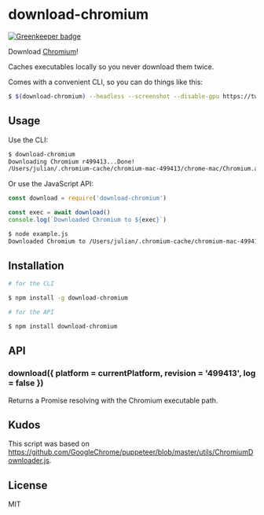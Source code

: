 # download-chromium

[![Greenkeeper badge](https://badges.greenkeeper.io/juliangruber/download-chromium.svg)](https://greenkeeper.io/)

Download [Chromium](https://www.chromium.org/)!

Caches executables locally so you never download them twice.

Comes with a convenient CLI, so you can do things like this:

```bash
$ $(download-chromium) --headless --screenshot --disable-gpu https://twitter.com/
```

## Usage

Use the CLI:

```bash
$ download-chromium
Downloading Chromium r499413...Done!
/Users/julian/.chromium-cache/chromium-mac-499413/chrome-mac/Chromium.app/Contents/MacOS/Chromium
```

Or use the JavaScript API:

```js
const download = require('download-chromium')

const exec = await download()
console.log(`Downloaded Chromium to ${exec}`)
```

```bash
$ node example.js
Downloaded Chromium to /Users/julian/.chromium-cache/chromium-mac-499413/chrome-mac/Chromium.app/Contents/MacOS/Chromium
```

## Installation

```bash
# for the CLI

$ npm install -g download-chromium

# for the API

$ npm install download-chromium
```

## API

### download({ platform = currentPlatform, revision = '499413', log = false })

Returns a Promise resolving with the Chromium executable path.

## Kudos

This script was based on https://github.com/GoogleChrome/puppeteer/blob/master/utils/ChromiumDownloader.js.

## License

MIT
